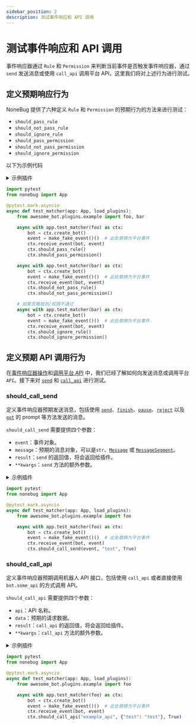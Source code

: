 ```yaml
---
sidebar_position: 2
description: 测试事件响应和 API 调用
---
```


# 测试事件响应和 API 调用

事件响应器通过 `Rule` 和 `Permission` 来判断当前事件是否触发事件响应器，通过 `send` 发送消息或使用 `call_api` 调用平台 API，这里我们将对上述行为进行测试。

## 定义预期响应行为

NoneBug 提供了六种定义 `Rule` 和 `Permission` 的预期行为的方法来进行测试：

- `should_pass_rule`
- `should_not_pass_rule`
- `should_ignore_rule`
- `should_pass_permission`
- `should_not_pass_permission`
- `should_ignore_permission`

以下为示例代码

<!-- markdownlint-disable MD033 -->
<details>
  <summary>示例插件</summary>

```python title=example.py
from nonebot import on_message

async def always_pass():
    return True

async def never_pass():
    return False

foo = on_message(always_pass)
bar = on_message(never_pass, permission=never_pass)
```

</details>

```python {12,13,19,20,27,28}
import pytest
from nonebug import App

@pytest.mark.asyncio
async def test_matcher(app: App, load_plugins):
    from awesome_bot.plugins.example import foo, bar

    async with app.test_matcher(foo) as ctx:
        bot = ctx.create_bot()
        event = make_fake_event()()  # 此处替换为平台事件
        ctx.receive_event(bot, event)
        ctx.should_pass_rule()
        ctx.should_pass_permission()

    async with app.test_matcher(bar) as ctx:
        bot = ctx.create_bot()
        event = make_fake_event()()  # 此处替换为平台事件
        ctx.receive_event(bot, event)
        ctx.should_not_pass_rule()
        ctx.should_not_pass_permission()

    # 如需忽略规则/权限不通过
    async with app.test_matcher(bar) as ctx:
        bot = ctx.create_bot()
        event = make_fake_event()()  # 此处替换为平台事件
        ctx.receive_event(bot, event)
        ctx.should_ignore_rule()
        ctx.should_ignore_permission()
```

## 定义预期 API 调用行为

在[事件响应器操作](../../tutorial/plugin/matcher-operation.md)和[调用平台 API](../../tutorial/call-api.md) 中，我们已经了解如何向发送消息或调用平台 `API`。接下来对 [`send`](../../tutorial/plugin/matcher-operation.md#send) 和 [`call_api`](../../api/adapters/index.md#Bot-call_api) 进行测试。

### should_call_send

定义事件响应器预期发送消息，包括使用 [`send`](../../tutorial/plugin/matcher-operation.md#send)、[`finish`](../../tutorial/plugin/matcher-operation.md#finish)、[`pause`](../../tutorial/plugin/matcher-operation.md#pause)、[`reject`](../../tutorial/plugin/matcher-operation.md#reject) 以及 [`got`](../../tutorial/plugin/create-handler.md#使用-got-装饰器) 的 prompt 等方法发送的消息。

`should_call_send` 需要提供四个参数：

- `event`：事件对象。
- `message`：预期的消息对象，可以是`str`、[`Message`](../../api/adapters/index.md#Message) 或 [`MessageSegment`](../../api/adapters/index.md#MessageSegment)。
- `result`：`send` 的返回值，将会返回给插件。
- `**kwargs`：`send` 方法的额外参数。

<details>
  <summary>示例插件</summary>

```python title=example.py
from nonebot import on_message

foo = on_message()

@foo.handle()
async def _():
    await foo.send("test")
```

</details>

```python {12}
import pytest
from nonebug import App

@pytest.mark.asyncio
async def test_matcher(app: App, load_plugins):
    from awesome_bot.plugins.example import foo

    async with app.test_matcher(foo) as ctx:
        bot = ctx.create_bot()
        event = make_fake_event()()  # 此处替换为平台事件
        ctx.receive_event(bot, event)
        ctx.should_call_send(event, "test", True)
```

### should_call_api

定义事件响应器预期调用机器人 API 接口，包括使用 `call_api` 或者直接使用 `bot.some_api` 的方式调用 API。

`should_call_api` 需要提供四个参数：

- `api`：API 名称。
- `data`：预期的请求数据。
- `result`：`call_api` 的返回值，将会返回给插件。
- `**kwargs`：`call_api` 方法的额外参数。

<details>
  <summary>示例插件</summary>

```python
from nonebot import on_message
from nonebot.adapters import Bot

foo = on_message()


@foo.handle()
async def _(bot: Bot):
  await bot.example_api(test="test")
```

</details>

```python {12}
import pytest
from nonebug import App

@pytest.mark.asyncio
async def test_matcher(app: App, load_plugins):
    from awesome_bot.plugins.example import foo

    async with app.test_matcher(foo) as ctx:
        bot = ctx.create_bot()
        event = make_fake_event()()  # 此处替换为平台事件
        ctx.receive_event(bot, event)
        ctx.should_call_api("example_api", {"test": "test"}, True)
```
